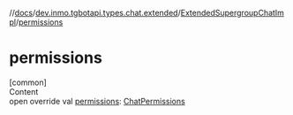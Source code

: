 //[docs](../../../index.md)/[dev.inmo.tgbotapi.types.chat.extended](../index.md)/[ExtendedSupergroupChatImpl](index.md)/[permissions](permissions.md)



# permissions  
[common]  
Content  
open override val [permissions](permissions.md): [ChatPermissions](../../dev.inmo.tgbotapi.types.chat/-chat-permissions/index.md)  




